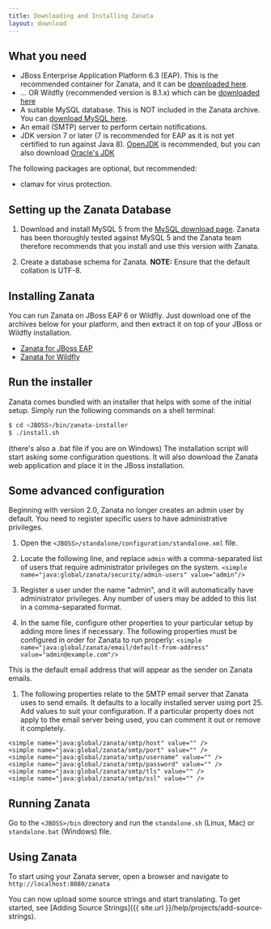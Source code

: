 ```yaml
---
title: Downloading and Installing Zanata
layout: download
---
```


## What you need

- JBoss Enterprise Application Platform 6.3 (EAP). This is the recommended container for Zanata, and it can be [downloaded here](http://www.jboss.org/jbossas/downloads/).
- ... OR Wildfly (recommended version is 8.1.x) which can be [downloaded here](http://wildfly.org/downloads/)
- A suitable MySQL database. This is NOT included in the Zanata archive. You can [download MySQL here](http://dev.mysql.com/downloads/mysql/).
- An email (SMTP) server to perform certain notifications.
- JDK version 7 or later (7 is recommended for EAP as it is not yet certified to run against Java 8). [OpenJDK](http://openjdk.java.net/install/) is recommended, but you can also download [Oracle's JDK](http://www.oracle.com/technetwork/java/javase/downloads/index.html)

The following packages are optional, but recommended:

- clamav for virus protection.

## Setting up the Zanata Database

 1. Download and install MySQL 5 from the [MySQL download page](http://dev.mysql.com/downloads/mysql/).
 Zanata has been thoroughly tested against MySQL 5 and the Zanata team therefore recommends that you install and use this version with Zanata.

 1. Create a database schema for Zanata. **NOTE:** Ensure that the default collation is UTF-8.

## Installing Zanata

You can run Zanata on JBoss EAP 6 or Wildfly. Just download one of the archives below for your platform, and then extract it on top of your JBoss or Wildfly installation.

- [Zanata for JBoss EAP](http://sourceforge.net/projects/zanata/files/server/zanata-server.zip/download)
- [Zanata for Wildfly](http://sourceforge.net/projects/zanata/files/server/zanata-server.zip/download)

## Run the installer

Zanata comes bundled with an installer that helps with some of the initial setup. Simply run the following commands on a shell terminal:

```sh
$ cd <JBOSS>/bin/zanata-installer
$ ./install.sh
```

(there's also a .bat file if you are on Windows) The installation script will start asking some configuration questions. It will also download the Zanata web application and place it in the JBoss installation.

## Some advanced configuration

Beginning with version 2.0, Zanata no longer creates an admin user by default. You need to register specific users to have administrative privileges.

 1. Open the `<JBOSS>/standalone/configuration/standalone.xml` file.

 1. Locate the following line, and replace `admin` with a comma-separated list of users that require administrator privileges on the system.
 `<simple name="java:global/zanata/security/admin-users" value="admin"/>`

 1. Register a user under the name "admin", and it will automatically have administrator privileges. Any number of users may be added to this list in a comma-separated format.

 1. In the same file, configure other properties to your particular setup by adding more lines if necessary. The following properties must be configured in order for Zanata to run properly: 
 `<simple name="java:global/zanata/email/default-from-address" value="admin@example.com"/>` 

 This is the default email address that will appear as the sender on Zanata emails.

 1. The following properties relate to the SMTP email server that Zanata uses to send emails. It defaults to a locally installed server using port 25. Add values to suit your configuration. If a particular property does not apply to the email server being used, you can comment it out or remove it completely.

  ```
  <simple name="java:global/zanata/smtp/host" value="" />
  <simple name="java:global/zanata/smtp/port" value="" />
  <simple name="java:global/zanata/smtp/username" value="" />
  <simple name="java:global/zanata/smtp/password" value="" />
  <simple name="java:global/zanata/smtp/tls" value="" />
  <simple name="java:global/zanata/smtp/ssl" value="" />
  ```

## Running Zanata

Go to the `<JBOSS>/bin` directory and run the `standalone.sh` (Linux, Mac) or `standalone.bat` (Windows) file. 

## Using Zanata

To start using your Zanata server, open a browser and navigate to `http://localhost:8080/zanata`

You can now upload some source strings and start translating. To get started, see [Adding Source Strings]({{ site.url }}/help/projects/add-source-strings).
